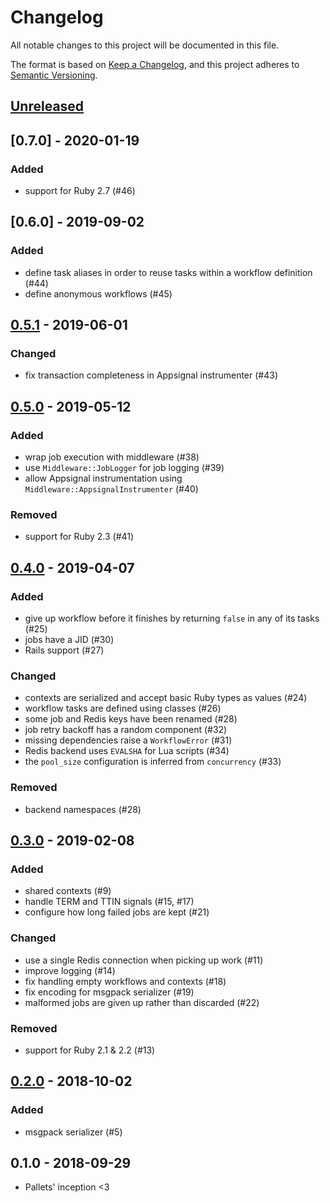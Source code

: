 # Changelog
All notable changes to this project will be documented in this file.

The format is based on [Keep a Changelog](https://keepachangelog.com/en/1.0.0/),
and this project adheres to [Semantic Versioning](https://semver.org/spec/v2.0.0.html).

## [Unreleased]

## [0.7.0] - 2020-01-19
### Added
- support for Ruby 2.7 (#46)

## [0.6.0] - 2019-09-02
### Added
- define task aliases in order to reuse tasks within a workflow definition (#44)
- define anonymous workflows (#45)

## [0.5.1] - 2019-06-01
### Changed
- fix transaction completeness in Appsignal instrumenter (#43)

## [0.5.0] - 2019-05-12
### Added
- wrap job execution with middleware (#38)
- use `Middleware::JobLogger` for job logging (#39)
- allow Appsignal instrumentation using `Middleware::AppsignalInstrumenter` (#40)

### Removed
- support for Ruby 2.3 (#41)

## [0.4.0] - 2019-04-07
### Added
- give up workflow before it finishes by returning `false` in any of its tasks (#25)
- jobs have a JID (#30)
- Rails support (#27)

### Changed
- contexts are serialized and accept basic Ruby types as values (#24)
- workflow tasks are defined using classes (#26)
- some job and Redis keys have been renamed (#28)
- job retry backoff has a random component (#32)
- missing dependencies raise a `WorkflowError` (#31)
- Redis backend uses `EVALSHA` for Lua scripts (#34)
- the `pool_size` configuration is inferred from `concurrency` (#33)

### Removed
- backend namespaces (#28)

## [0.3.0] - 2019-02-08
### Added
- shared contexts (#9)
- handle TERM and TTIN signals (#15, #17)
- configure how long failed jobs are kept (#21)

### Changed
- use a single Redis connection when picking up work (#11)
- improve logging (#14)
- fix handling empty workflows and contexts (#18)
- fix encoding for msgpack serializer (#19)
- malformed jobs are given up rather than discarded (#22)

### Removed
- support for Ruby 2.1 & 2.2 (#13)

## [0.2.0] - 2018-10-02
### Added
- msgpack serializer (#5)

## 0.1.0 - 2018-09-29
- Pallets' inception <3

[Unreleased]: https://github.com/linkyndy/pallets/compare/compare/v0.5.1...HEAD
[0.5.1]: https://github.com/linkyndy/pallets/compare/v0.5.0...v0.5.1
[0.5.0]: https://github.com/linkyndy/pallets/compare/v0.4.0...v0.5.0
[0.4.0]: https://github.com/linkyndy/pallets/compare/v0.3.0...v0.5.0
[0.3.0]: https://github.com/linkyndy/pallets/compare/v0.2.0...v0.3.0
[0.2.0]: https://github.com/linkyndy/pallets/compare/v0.1.0...v0.2.0
